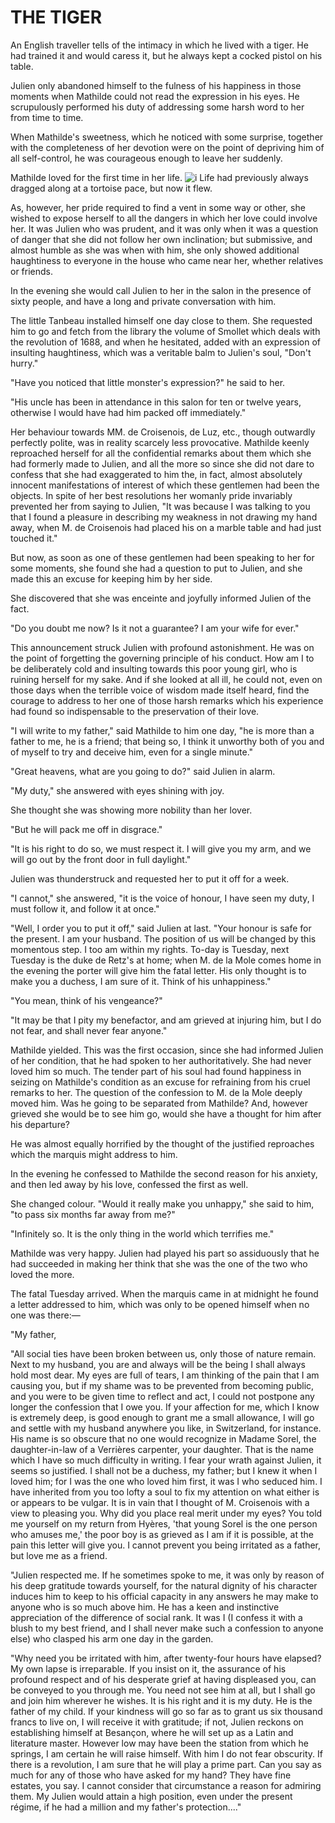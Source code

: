 # THE TIGER

An English traveller tells of the intimacy in which he lived with a tiger. He had trained it and would caress it, but he always kept a cocked pistol on his table.

Julien only abandoned himself to the fulness of his happiness in those moments when Mathilde could not read the expression in his eyes. He scrupulously performed his duty of addressing some harsh word to her from time to time.

When Mathilde's sweetness, which he noticed with some surprise, together with the completeness of her devotion were on the point of depriving him of all self-control, he was courageous enough to leave her suddenly.

Mathilde loved for the first time in her life.
![i](https://encrypted-tbn0.gstatic.com/images?q=tbn%3AANd9GcTQulj_OMpDSCto2h1ekt9uosLoCjxS-C1mlGRlOxgsQDbuWxOL&usqp=CAU)
Life had previously always dragged along at a tortoise pace, but now it flew.

As, however, her pride required to find a vent in some way or other, she wished to expose herself to all the dangers in which her love could involve her. It was Julien who was prudent, and it was only when it was a question of danger that she did not follow her own inclination; but submissive, and almost humble as she was when with him, she only showed additional haughtiness to everyone in the house who came near her, whether relatives or friends.

In the evening she would call Julien to her in the salon in the presence of sixty people, and have a long and private conversation with him.

The little Tanbeau installed himself one day close to them. She requested him to go and fetch from the library the volume of Smollet which deals with the revolution of 1688, and when he hesitated, added with an expression of insulting haughtiness, which was a veritable balm to Julien's soul, "Don't hurry."

"Have you noticed that little monster's expression?" he said to her.

"His uncle has been in attendance in this salon for ten or twelve years, otherwise I would have had him packed off immediately."

Her behaviour towards MM. de Croisenois, de Luz, etc., though outwardly perfectly polite, was in reality scarcely less provocative. Mathilde keenly reproached herself for all the confidential remarks about them which she had formerly made to Julien, and all the more so since she did not dare to confess that she had exaggerated to him the, in fact, almost absolutely innocent manifestations of interest of which these gentlemen had been the objects. In spite of her best resolutions her womanly pride invariably prevented her from saying to Julien, "It was because I was talking to you that I found a pleasure in describing my weakness in not drawing my hand away, when M. de Croisenois had placed his on a marble table and had just touched it."

But now, as soon as one of these gentlemen had been speaking to her for some moments, she found she had a question to put to Julien, and she made this an excuse for keeping him by her side.

She discovered that she was enceinte and joyfully informed Julien of the fact.

"Do you doubt me now? Is it not a guarantee? I am your wife for ever."

This announcement struck Julien with profound astonishment. He was on the point of forgetting the governing principle of his conduct. How am I to be deliberately cold and insulting towards this poor young girl, who is ruining herself for my sake. And if she looked at all ill, he could not, even on those days when the terrible voice of wisdom made itself heard, find the courage to address to her one of those harsh remarks which his experience had found so indispensable to the preservation of their love.

"I will write to my father," said Mathilde to him one day, "he is more than a father to me, he is a friend; that being so, I think it unworthy both of you and of myself to try and deceive him, even for a single minute."

"Great heavens, what are you going to do?" said Julien in alarm.

"My duty," she answered with eyes shining with joy.

She thought she was showing more nobility than her lover.

"But he will pack me off in disgrace."

"It is his right to do so, we must respect it. I will give you my arm, and we will go out by the front door in full daylight."

Julien was thunderstruck and requested her to put it off for a week.

"I cannot," she answered, "it is the voice of honour, I have seen my duty, I must follow it, and follow it at once."

"Well, I order you to put it off," said Julien at last. "Your honour is safe for the present. I am your husband. The position of us will be changed by this momentous step. I too am within my rights. To-day is Tuesday, next Tuesday is the duke de Retz's at home; when M. de la Mole comes home in the evening the porter will give him the fatal letter. His only thought is to make you a duchess, I am sure of it. Think of his unhappiness."

"You mean, think of his vengeance?"

"It may be that I pity my benefactor, and am grieved at injuring him, but I do not fear, and shall never fear anyone."

Mathilde yielded. This was the first occasion, since she had informed Julien of her condition, that he had spoken to her authoritatively. She had never loved him so much. The tender part of his soul had found happiness in seizing on Mathilde's condition as an excuse for refraining from his cruel remarks to her. The question of the confession to M. de la Mole deeply moved him. Was he going to be separated from Mathilde? And, however grieved she would be to see him go, would she have a thought for him after his departure?

He was almost equally horrified by the thought of the justified reproaches which the marquis might address to him.

In the evening he confessed to Mathilde the second reason for his anxiety, and then led away by his love, confessed the first as well.

She changed colour. "Would it really make you unhappy," she said to him, "to pass six months far away from me?"

"Infinitely so. It is the only thing in the world which terrifies me."

Mathilde was very happy. Julien had played his part so assiduously that he had succeeded in making her think that she was the one of the two who loved the more.

The fatal Tuesday arrived. When the marquis came in at midnight he found a letter addressed to him, which was only to be opened himself when no one was there:—

"My father,

"All social ties have been broken between us, only those of nature remain. Next to my husband, you are and always will be the being I shall always hold most dear. My eyes are full of tears, I am thinking of the pain that I am causing you, but if my shame was to be prevented from becoming public, and you were to be given time to reflect and act, I could not postpone any longer the confession that I owe you. If your affection for me, which I know is extremely deep, is good enough to grant me a small allowance, I will go and settle with my husband anywhere you like, in Switzerland, for instance. His name is so obscure that no one would recognize in Madame Sorel, the daughter-in-law of a Verrières carpenter, your daughter. That is the name which I have so much difficulty in writing. I fear your wrath against Julien, it seems so justified. I shall not be a duchess, my father; but I knew it when I loved him; for I was the one who loved him first, it was I who seduced him. I have inherited from you too lofty a soul to fix my attention on what either is or appears to be vulgar. It is in vain that I thought of M. Croisenois with a view to pleasing you. Why did you place real merit under my eyes? You told me yourself on my return from Hyères, 'that young Sorel is the one person who amuses me,' the poor boy is as grieved as I am if it is possible, at the pain this letter will give you. I cannot prevent you being irritated as a father, but love me as a friend.

"Julien respected me. If he sometimes spoke to me, it was only by reason of his deep gratitude towards yourself, for the natural dignity of his character induces him to keep to his official capacity in any answers he may make to anyone who is so much above him. He has a keen and instinctive appreciation of the difference of social rank. It was I (I confess it with a blush to my best friend, and I shall never make such a confession to anyone else) who clasped his arm one day in the garden.

"Why need you be irritated with him, after twenty-four hours have elapsed? My own lapse is irreparable. If you insist on it, the assurance of his profound respect and of his desperate grief at having displeased you, can be conveyed to you through me. You need not see him at all, but I shall go and join him wherever he wishes. It is his right and it is my duty. He is the father of my child. If your kindness will go so far as to grant us six thousand francs to live on, I will receive it with gratitude; if not, Julien reckons on establishing himself at Besançon, where he will set up as a Latin and literature master. However low may have been the station from which he springs, I am certain he will raise himself. With him I do not fear obscurity. If there is a revolution, I am sure that he will play a prime part. Can you say as much for any of those who have asked for my hand? They have fine estates, you say. I cannot consider that circumstance a reason for admiring them. My Julien would attain a high position, even under the present régime, if he had a million and my father's protection...."
